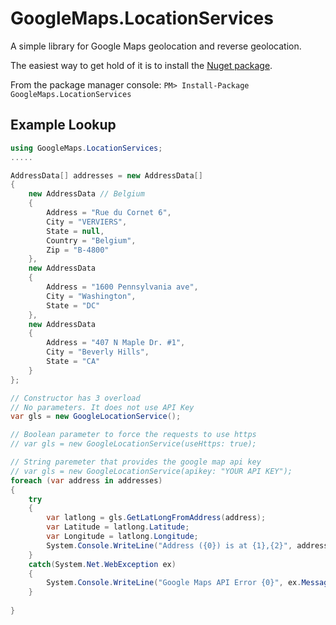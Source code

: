 GoogleMaps.LocationServices
=======================================

A simple library for Google Maps geolocation and reverse geolocation.

The easiest way to get hold of it is to install the [Nuget package](http://nuget.org/List/Packages/GoogleMaps.LocationServices).

From the package manager console:
`PM> Install-Package GoogleMaps.LocationServices` 

Example Lookup
----------------------

```C#
using GoogleMaps.LocationServices;
.....

AddressData[] addresses = new AddressData[] 
{
    new AddressData // Belgium
    {
        Address = "Rue du Cornet 6",
        City = "VERVIERS",
        State = null,
        Country = "Belgium",
        Zip = "B-4800"
    },
    new AddressData
    {
        Address = "1600 Pennsylvania ave",
        City = "Washington",
        State = "DC"
    },
    new AddressData
    {
        Address = "407 N Maple Dr. #1",
        City = "Beverly Hills",
        State = "CA"
    }
};

// Constructor has 3 overload
// No parameters. It does not use API Key
var gls = new GoogleLocationService();

// Boolean parameter to force the requests to use https 
// var gls = new GoogleLocationService(useHttps: true);

// String paremeter that provides the google map api key
// var gls = new GoogleLocationService(apikey: "YOUR API KEY");
foreach (var address in addresses)
{
    try
    {
        var latlong = gls.GetLatLongFromAddress(address);
        var Latitude = latlong.Latitude;
        var Longitude = latlong.Longitude;
        System.Console.WriteLine("Address ({0}) is at {1},{2}", address, Latitude, Longitude);
    }
    catch(System.Net.WebException ex)
    {
        System.Console.WriteLine("Google Maps API Error {0}", ex.Message);
    }
                
}
```
